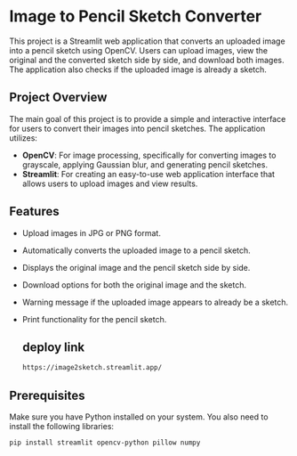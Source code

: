 # Image to Pencil Sketch Converter

This project is a Streamlit web application that converts an uploaded image into a pencil sketch using OpenCV. Users can upload images, view the original and the converted sketch side by side, and download both images. The application also checks if the uploaded image is already a sketch.

## Project Overview

The main goal of this project is to provide a simple and interactive interface for users to convert their images into pencil sketches. The application utilizes:
- **OpenCV**: For image processing, specifically for converting images to grayscale, applying Gaussian blur, and generating pencil sketches.
- **Streamlit**: For creating an easy-to-use web application interface that allows users to upload images and view results.

## Features
- Upload images in JPG or PNG format.
- Automatically converts the uploaded image to a pencil sketch.
- Displays the original image and the pencil sketch side by side.
- Download options for both the original image and the sketch.
- Warning message if the uploaded image appears to already be a sketch.
- Print functionality for the pencil sketch.

  ## deploy link
  ```bash
  https://image2sketch.streamlit.app/

## Prerequisites

Make sure you have Python installed on your system. You also need to install the following libraries:

```bash
pip install streamlit opencv-python pillow numpy
